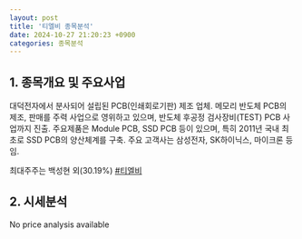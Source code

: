 ```yaml
---
layout: post
title: '티엘비 종목분석'
date: 2024-10-27 21:20:23 +0900
categories: 종목분석
---
```


## 1. 종목개요 및 주요사업

대덕전자에서 분사되어 설립된 PCB(인쇄회로기판) 제조 업체. 메모리 반도체 PCB의 제조, 판매를 주력 사업으로 영위하고 있으며, 반도체 후공정 검사장비(TEST) PCB 사업까지 진출. 주요제품은 Module PCB, SSD PCB 등이 있으며, 특히 2011년 국내 최초로 SSD PCB의 양산체계를 구축. 주요 고객사는 삼성전자, SK하이닉스, 마이크론 등임. 

최대주주는 백성현 외(30.19%)
[#티엘비](#)

## 2. 시세분석

No price analysis available
